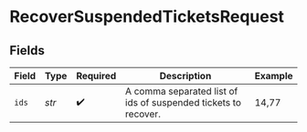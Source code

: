 # RecoverSuspendedTicketsRequest


## Fields

| Field                                                          | Type                                                           | Required                                                       | Description                                                    | Example                                                        |
| -------------------------------------------------------------- | -------------------------------------------------------------- | -------------------------------------------------------------- | -------------------------------------------------------------- | -------------------------------------------------------------- |
| `ids`                                                          | *str*                                                          | :heavy_check_mark:                                             | A comma separated list of ids of suspended tickets to recover. | 14,77                                                          |